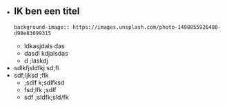 - IK ben een titel
	-
	  background-image:: https://images.unsplash.com/photo-1498855926480-d98e83099315
	- ldkasjdals das
	- dasdl kdjalsdas
	- d ;laskdj
- sdlkfjsldfkj sd;fl
- sdf;ljksd ;flk
	- ;sdlf k;sdlfksd
	- fsd;lfk ;sdlf
	- sdf ;sldfk;sld/fk